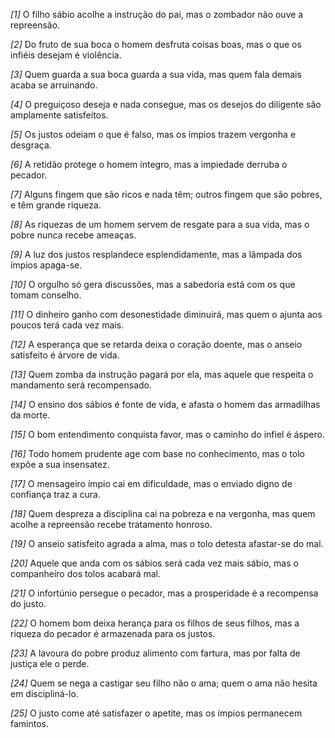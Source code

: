 *[1]* O filho sábio acolhe a instrução do pai, mas o zombador não ouve a repreensão.

*[2]* Do fruto de sua boca o homem desfruta coisas boas, mas o que os infiéis desejam é violência.

*[3]* Quem guarda a sua boca guarda a sua vida, mas quem fala demais acaba se arruinando.

*[4]* O preguiçoso deseja e nada consegue, mas os desejos do diligente são amplamente satisfeitos.

*[5]* Os justos odeiam o que é falso, mas os ímpios trazem vergonha e desgraça.

*[6]* A retidão protege o homem íntegro, mas a impiedade derruba o pecador.

*[7]* Alguns fingem que são ricos e nada têm; outros fingem que são pobres, e têm grande riqueza.

*[8]* As riquezas de um homem servem de resgate para a sua vida, mas o pobre nunca recebe ameaças.

*[9]* A luz dos justos resplandece esplendidamente, mas a lâmpada dos ímpios apaga-se.

*[10]* O orgulho só gera discussões, mas a sabedoria está com os que tomam conselho.

*[11]* O dinheiro ganho com desonestidade diminuirá, mas quem o ajunta aos poucos terá cada vez mais.

*[12]* A esperança que se retarda deixa o coração doente, mas o anseio satisfeito é árvore de vida.

*[13]* Quem zomba da instrução pagará por ela, mas aquele que respeita o mandamento será recompensado.

*[14]* O ensino dos sábios é fonte de vida, e afasta o homem das armadilhas da morte.

*[15]* O bom entendimento conquista favor, mas o caminho do infiel é áspero.

*[16]* Todo homem prudente age com base no conhecimento, mas o tolo expõe a sua insensatez.

*[17]* O mensageiro ímpio cai em dificuldade, mas o enviado digno de confiança traz a cura.

*[18]* Quem despreza a disciplina cai na pobreza e na vergonha, mas quem acolhe a repreensão recebe tratamento honroso.

*[19]* O anseio satisfeito agrada a alma, mas o tolo detesta afastar-se do mal.

*[20]* Aquele que anda com os sábios será cada vez mais sábio, mas o companheiro dos tolos acabará mal.

*[21]* O infortúnio persegue o pecador, mas a prosperidade é a recompensa do justo.

*[22]* O homem bom deixa herança para os filhos de seus filhos, mas a riqueza do pecador é armazenada para os justos.

*[23]* A lavoura do pobre produz alimento com fartura, mas por falta de justiça ele o perde.

*[24]* Quem se nega a castigar seu filho não o ama; quem o ama não hesita em discipliná-lo.

*[25]* O justo come até satisfazer o apetite, mas os ímpios permanecem famintos.

